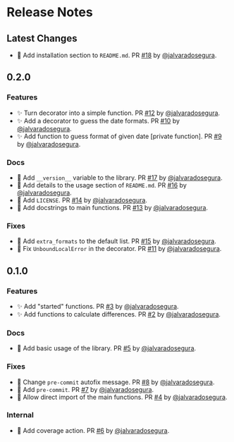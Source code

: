 # Release Notes

## Latest Changes

* 📝 Add installation section to `README.md`. PR [#18](https://github.com/jalvaradosegura/date-operations/pull/18) by [@jalvaradosegura](https://github.com/jalvaradosegura).

## 0.2.0

### Features
* ✨ Turn decorator into a simple function. PR [#12](https://github.com/jalvaradosegura/date-operations/pull/12) by [@jalvaradosegura](https://github.com/jalvaradosegura).
* ✨ Add a decorator to guess the date formats. PR [#10](https://github.com/jalvaradosegura/date-operations/pull/10) by [@jalvaradosegura](https://github.com/jalvaradosegura).
* ✨ Add function to guess format of given date [private function]. PR [#9](https://github.com/jalvaradosegura/date-operations/pull/9) by [@jalvaradosegura](https://github.com/jalvaradosegura).

### Docs
* 📝 Add `__version__` variable to the library. PR [#17](https://github.com/jalvaradosegura/date-operations/pull/17) by [@jalvaradosegura](https://github.com/jalvaradosegura).
* 📝 Add details to the usage section of `README.md`. PR [#16](https://github.com/jalvaradosegura/date-operations/pull/16) by [@jalvaradosegura](https://github.com/jalvaradosegura).
* 📝 Add `LICENSE`. PR [#14](https://github.com/jalvaradosegura/date-operations/pull/14) by [@jalvaradosegura](https://github.com/jalvaradosegura).
* 📝 Add docstrings to main functions. PR [#13](https://github.com/jalvaradosegura/date-operations/pull/13) by [@jalvaradosegura](https://github.com/jalvaradosegura).

### Fixes
* 🐛 Add `extra_formats` to the default list. PR [#15](https://github.com/jalvaradosegura/date-operations/pull/15) by [@jalvaradosegura](https://github.com/jalvaradosegura).
* 🐛 Fix `UnboundLocalError` in the decorator. PR [#11](https://github.com/jalvaradosegura/date-operations/pull/11) by [@jalvaradosegura](https://github.com/jalvaradosegura).

## 0.1.0

### Features
* ✨ Add "started" functions. PR [#3](https://github.com/jalvaradosegura/date-operations/pull/3) by [@jalvaradosegura](https://github.com/jalvaradosegura).
* ✨ Add functions to calculate differences. PR [#2](https://github.com/jalvaradosegura/date-operations/pull/2) by [@jalvaradosegura](https://github.com/jalvaradosegura).

### Docs
* 📝 Add basic usage of the library. PR [#5](https://github.com/jalvaradosegura/date-operations/pull/5) by [@jalvaradosegura](https://github.com/jalvaradosegura).

### Fixes
* 🎨 Change `pre-commit` autofix message. PR [#8](https://github.com/jalvaradosegura/date-operations/pull/8) by [@jalvaradosegura](https://github.com/jalvaradosegura).
* 🎨 Add `pre-commit`. PR [#7](https://github.com/jalvaradosegura/date-operations/pull/7) by [@jalvaradosegura](https://github.com/jalvaradosegura).
* 🎨 Allow direct import of the main functions. PR [#4](https://github.com/jalvaradosegura/date-operations/pull/4) by [@jalvaradosegura](https://github.com/jalvaradosegura).

### Internal
* 💚 Add coverage action. PR [#6](https://github.com/jalvaradosegura/date-operations/pull/6) by [@jalvaradosegura](https://github.com/jalvaradosegura).

